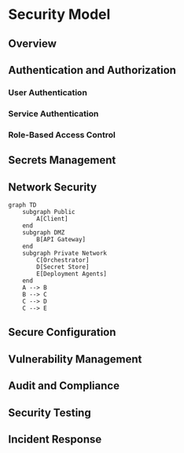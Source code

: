 # Security Model

## Overview
<!-- Overview of the security model and principles -->

## Authentication and Authorization
<!-- Description of authentication and authorization mechanisms -->

### User Authentication
<!-- How users authenticate to the system -->

### Service Authentication
<!-- How services authenticate to each other -->

### Role-Based Access Control
<!-- Description of RBAC model -->

## Secrets Management
<!-- How secrets are managed and distributed -->

## Network Security
<!-- Network security considerations and architecture -->

```mermaid
graph TD
    subgraph Public
        A[Client]
    end
    subgraph DMZ
        B[API Gateway]
    end
    subgraph Private Network
        C[Orchestrator]
        D[Secret Store]
        E[Deployment Agents]
    end
    A --> B
    B --> C
    C --> D
    C --> E
```

## Secure Configuration
<!-- How configuration is securely managed -->

## Vulnerability Management
<!-- Approach to vulnerability management -->

## Audit and Compliance
<!-- Audit logging and compliance considerations -->

## Security Testing
<!-- Security testing approach and practices -->

## Incident Response
<!-- Security incident response process --> 